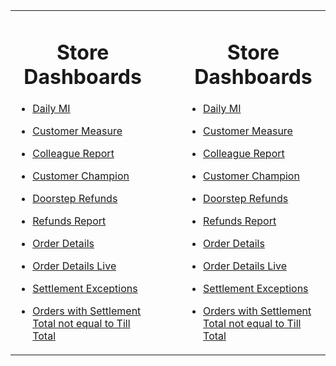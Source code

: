 
<!--
# Homepage

Put your documentation here! Your text is rendered with [GitHub Flavored Markdown](https://help.github.com/articles/github-flavored-markdown).

Click the "Edit Source" button above to make changes.
-->
<style>
  div.row h1 {
    padding-top: 100px;
    text-align: center;
    font-weight: 500;
    color: #9a9a9c;
    text-transform: uppercase;
    margin-bottom: 10;
    font-weight: 600;
  }
  div.column {
    /*display: inline;*/
    display: inline-block;
    vertical-align: top;
    padding: 10px;
    width: 30%;
  }
  div.column a img{
    padding-bottom: 40px;
    width: 100%;
    display: inline;
  }
  div.column div p {
    display: block;
    text-align:center;
    font-size: 20px;
    margin-top: -3%;
    /*padding: 20px;*/

  }

  table {
  border-spacing: 5px;
  border: 0px white;
}

</style>


<table border="0">
<tr>
<td>

<center><h1>Store Dashboards</h1></center>
<ul>
<li><div><a href="/dashboards/47"><p>Daily MI</p></div></li>
<li><div><a href="/dashboards/62"><p>Customer Measure</p></div></li>
<li><div><a href="/dashboards/33"><p>Colleague Report</p></div></li>
<li><div><a href="/dashboards/59"><p>Customer Champion</p></div></li>
<li><div><a href="/dashboards/58"><p>Doorstep Refunds</p></div></li>
<li><div><a href="/dashboards/55"><p>Refunds Report</p></div></li>
<li><div><a href="/dashboards/56"><p>Order Details</p></div></li>
<li><div><a href="/dashboards/66"><p>Order Details Live</p></div></li>
<li><div><a href="/dashboards/118"><p>Settlement Exceptions</p></div></li>
<li><div><a href="/dashboards/61"><p>Orders with Settlement Total not equal to Till Total</p></div></li>
</ul>

</td>

<td>
&nbsp;&nbsp;&nbsp;&nbsp;&nbsp;&nbsp;
</td>
<td>

<center><h1>Store Dashboards</h1></center>
<ul>
<li><div><a href="/dashboards/47"><p>Daily MI</p></div></li>
<li><div><a href="/dashboards/62"><p>Customer Measure</p></div></li>
<li><div><a href="/dashboards/33"><p>Colleague Report</p></div></li>
<li><div><a href="/dashboards/59"><p>Customer Champion</p></div></li>
<li><div><a href="/dashboards/58"><p>Doorstep Refunds</p></div></li>
<li><div><a href="/dashboards/55"><p>Refunds Report</p></div></li>
<li><div><a href="/dashboards/56"><p>Order Details</p></div></li>
<li><div><a href="/dashboards/66"><p>Order Details Live</p></div></li>
<li><div><a href="/dashboards/118"><p>Settlement Exceptions</p></div></li>
<li><div><a href="/dashboards/61"><p>Orders with Settlement Total not equal to Till Total</p></div></li>
</ul>


</td>
</tr>
</table>
